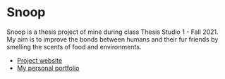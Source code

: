 # Snoop
Snoop is a thesis project of mine during class Thesis Studio 1 - Fall 2021.
My aim is to improve the bonds between humans and their fur friends by smelling the scents of food and environments.

- [Project website](https://nguya580.github.io/snoop_map/)
- [My personal portfolio](https://minhanh0604.myportfolio.com/)
